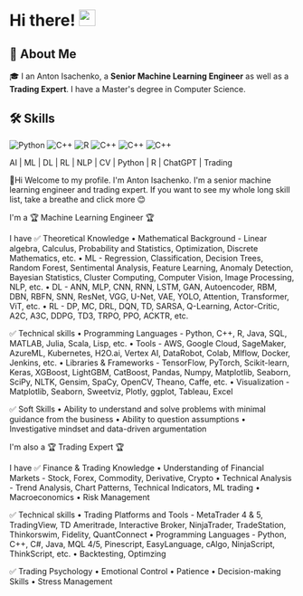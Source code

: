 # Hi there! <img src="https://media.giphy.com/media/hvRJCLFzcasrR4ia7z/giphy.gif" width="29px" height="29px">

## 🚀 About Me

🎓 I an Anton Isachenko, a **Senior Machine Learning Engineer** as well as a **Trading Expert**. I have a Master's degree in Computer Science.

## 🛠️ Skills
![Python](https://img.shields.io/badge/Python-F8C517?style=for-the-badge&logo=python)
![C++](https://img.shields.io/badge/C++-00599C?style=for-the-badge&logo=cplusplus)
![R](https://img.shields.io/badge/R-276DC3?style=for-the-badge&logo=r)
![C++](https://img.shields.io/badge/C++-00599C?style=for-the-badge&logo=cplusplus)
![C++](https://img.shields.io/badge/C++-00599C?style=for-the-badge&logo=cplusplus)
![C++](https://img.shields.io/badge/C++-00599C?style=for-the-badge&logo=cplusplus)


AI | ML | DL | RL | NLP | CV | Python | R | ChatGPT | Trading

👋Hi
Welcome to my profile.
I'm Anton Isachenko.
I'm a senior machine learning engineer and trading expert.
If you want to see my whole long skill list, take a breathe and click more 😊

I'm a
🏆 Machine Learning Engineer 🏆

I have
✅ Theoretical Knowledge
	• Mathematical Background - Linear algebra, Calculus, Probability and Statistics, Optimization, Discrete Mathematics, etc.
	• ML - Regression, Classification, Decision Trees, Random Forest, Sentimental Analysis, Feature Learning, Anomaly Detection, Bayesian Statistics, Cluster Computing, Computer Vision, Image Processing, NLP, etc.
	• DL - ANN, MLP, CNN, RNN, LSTM, GAN, Autoencoder, RBM, DBN, RBFN, SNN, ResNet, VGG, U-Net, VAE, YOLO, Attention, Transformer, ViT, etc.
	• RL - DP, MC, DRL, DQN, TD, SARSA, Q-Learning, Actor-Critic, A2C, A3C, DDPG, TD3, TRPO, PPO, ACKTR, etc.

✅ Technical skills
	• Programming Languages - Python, C++, R, Java, SQL, MATLAB, Julia, Scala, Lisp, etc.
	• Tools - AWS, Google Cloud, SageMaker, AzureML, Kubernetes, H2O.ai, Vertex AI, DataRobot, Colab, Mlflow, Docker, Jenkins, etc.
	• Libraries & Frameworks - TensorFlow, PyTorch, Scikit-learn, Keras, XGBoost, LightGBM, CatBoost, Pandas, Numpy, Matplotlib, Seaborn, SciPy, NLTK, Gensim, SpaCy, OpenCV, Theano, Caffe, etc.
	• Visualization - Matplotlib, Seaborn, Sweetviz, Plotly, ggplot, Tableau, Excel

✅ Soft Skills
	• Ability to understand and solve problems with minimal guidance from the business
	• Ability to question assumptions
	• Investigative mindset and data-driven argumentation

I'm also a
🏆 Trading Expert 🏆

I have
✅ Finance & Trading Knowledge
	• Understanding of Financial Markets - Stock, Forex, Commodity, Derivative, Crypto
	• Technical Analysis - Trend Analysis, Chart Patterns, Technical Indicators, ML trading
	• Macroeconomics
	• Risk Management

✅ Technical skills
	• Trading Platforms and Tools - MetaTrader 4 & 5, TradingView, TD Ameritrade, Interactive Broker, NinjaTrader, TradeStation, Thinkorswim, Fidelity, QuantConnect
	• Programming Languages - Python, C++, C#, Java, MQL 4/5, Pinescript, EasyLanguage, cAlgo, NinjaScript, ThinkScript, etc.
	• Backtesting, Optimzing
	
✅ Trading Psychology
	• Emotional Control
	• Patience
	• Decision-making Skills
	• Stress Management
<!--
**Isachenkoanton/Isachenkoanton** is a ✨ _special_ ✨ repository because its `README.md` (this file) appears on your GitHub profile.

Here are some ideas to get you started:

- 🔭 I’m currently working on ...
- 🌱 I’m currently learning ...
- 👯 I’m looking to collaborate on ...
- 🤔 I’m looking for help with ...
- 💬 Ask me about ...
- 📫 How to reach me: ...
- 😄 Pronouns: ...
- ⚡ Fun fact: ...
-->

